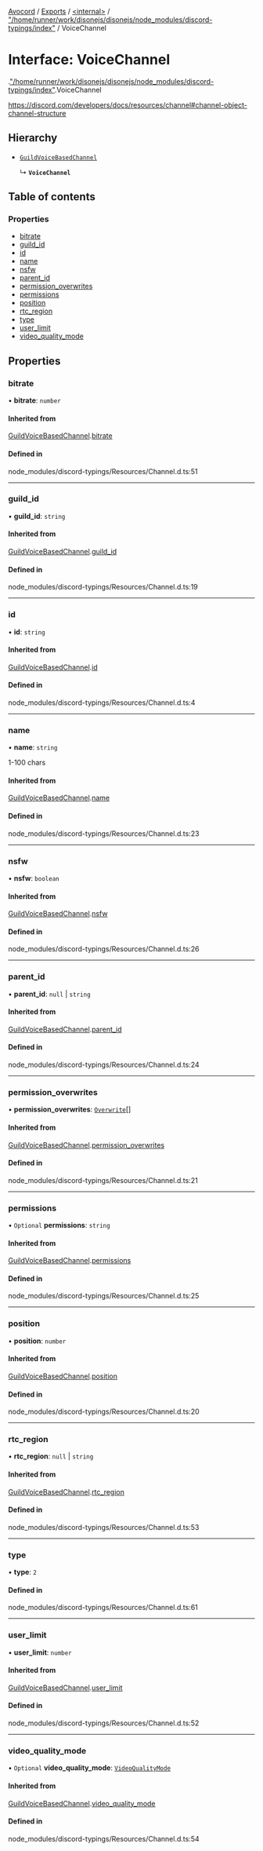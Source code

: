 [Avocord](../README.md) / [Exports](../modules.md) / [<internal\>](../modules/internal_.md) / ["/home/runner/work/disonejs/disonejs/node\_modules/discord-typings/index"](../modules/internal_.__home_runner_work_disonejs_disonejs_node_modules_discord_typings_index_.md) / VoiceChannel

# Interface: VoiceChannel

[<internal>](../modules/internal_.md).["/home/runner/work/disonejs/disonejs/node_modules/discord-typings/index"](../modules/internal_.__home_runner_work_disonejs_disonejs_node_modules_discord_typings_index_.md).VoiceChannel

https://discord.com/developers/docs/resources/channel#channel-object-channel-structure

## Hierarchy

- [`GuildVoiceBasedChannel`](internal_.__home_runner_work_disonejs_disonejs_node_modules_discord_typings_Resources_Channel_.GuildVoiceBasedChannel.md)

  ↳ **`VoiceChannel`**

## Table of contents

### Properties

- [bitrate](internal_.__home_runner_work_disonejs_disonejs_node_modules_discord_typings_index_.VoiceChannel.md#bitrate)
- [guild\_id](internal_.__home_runner_work_disonejs_disonejs_node_modules_discord_typings_index_.VoiceChannel.md#guild_id)
- [id](internal_.__home_runner_work_disonejs_disonejs_node_modules_discord_typings_index_.VoiceChannel.md#id)
- [name](internal_.__home_runner_work_disonejs_disonejs_node_modules_discord_typings_index_.VoiceChannel.md#name)
- [nsfw](internal_.__home_runner_work_disonejs_disonejs_node_modules_discord_typings_index_.VoiceChannel.md#nsfw)
- [parent\_id](internal_.__home_runner_work_disonejs_disonejs_node_modules_discord_typings_index_.VoiceChannel.md#parent_id)
- [permission\_overwrites](internal_.__home_runner_work_disonejs_disonejs_node_modules_discord_typings_index_.VoiceChannel.md#permission_overwrites)
- [permissions](internal_.__home_runner_work_disonejs_disonejs_node_modules_discord_typings_index_.VoiceChannel.md#permissions)
- [position](internal_.__home_runner_work_disonejs_disonejs_node_modules_discord_typings_index_.VoiceChannel.md#position)
- [rtc\_region](internal_.__home_runner_work_disonejs_disonejs_node_modules_discord_typings_index_.VoiceChannel.md#rtc_region)
- [type](internal_.__home_runner_work_disonejs_disonejs_node_modules_discord_typings_index_.VoiceChannel.md#type)
- [user\_limit](internal_.__home_runner_work_disonejs_disonejs_node_modules_discord_typings_index_.VoiceChannel.md#user_limit)
- [video\_quality\_mode](internal_.__home_runner_work_disonejs_disonejs_node_modules_discord_typings_index_.VoiceChannel.md#video_quality_mode)

## Properties

### bitrate

• **bitrate**: `number`

#### Inherited from

[GuildVoiceBasedChannel](internal_.__home_runner_work_disonejs_disonejs_node_modules_discord_typings_Resources_Channel_.GuildVoiceBasedChannel.md).[bitrate](internal_.__home_runner_work_disonejs_disonejs_node_modules_discord_typings_Resources_Channel_.GuildVoiceBasedChannel.md#bitrate)

#### Defined in

node_modules/discord-typings/Resources/Channel.d.ts:51

___

### guild\_id

• **guild\_id**: `string`

#### Inherited from

[GuildVoiceBasedChannel](internal_.__home_runner_work_disonejs_disonejs_node_modules_discord_typings_Resources_Channel_.GuildVoiceBasedChannel.md).[guild_id](internal_.__home_runner_work_disonejs_disonejs_node_modules_discord_typings_Resources_Channel_.GuildVoiceBasedChannel.md#guild_id)

#### Defined in

node_modules/discord-typings/Resources/Channel.d.ts:19

___

### id

• **id**: `string`

#### Inherited from

[GuildVoiceBasedChannel](internal_.__home_runner_work_disonejs_disonejs_node_modules_discord_typings_Resources_Channel_.GuildVoiceBasedChannel.md).[id](internal_.__home_runner_work_disonejs_disonejs_node_modules_discord_typings_Resources_Channel_.GuildVoiceBasedChannel.md#id)

#### Defined in

node_modules/discord-typings/Resources/Channel.d.ts:4

___

### name

• **name**: `string`

1-100 chars

#### Inherited from

[GuildVoiceBasedChannel](internal_.__home_runner_work_disonejs_disonejs_node_modules_discord_typings_Resources_Channel_.GuildVoiceBasedChannel.md).[name](internal_.__home_runner_work_disonejs_disonejs_node_modules_discord_typings_Resources_Channel_.GuildVoiceBasedChannel.md#name)

#### Defined in

node_modules/discord-typings/Resources/Channel.d.ts:23

___

### nsfw

• **nsfw**: `boolean`

#### Inherited from

[GuildVoiceBasedChannel](internal_.__home_runner_work_disonejs_disonejs_node_modules_discord_typings_Resources_Channel_.GuildVoiceBasedChannel.md).[nsfw](internal_.__home_runner_work_disonejs_disonejs_node_modules_discord_typings_Resources_Channel_.GuildVoiceBasedChannel.md#nsfw)

#### Defined in

node_modules/discord-typings/Resources/Channel.d.ts:26

___

### parent\_id

• **parent\_id**: ``null`` \| `string`

#### Inherited from

[GuildVoiceBasedChannel](internal_.__home_runner_work_disonejs_disonejs_node_modules_discord_typings_Resources_Channel_.GuildVoiceBasedChannel.md).[parent_id](internal_.__home_runner_work_disonejs_disonejs_node_modules_discord_typings_Resources_Channel_.GuildVoiceBasedChannel.md#parent_id)

#### Defined in

node_modules/discord-typings/Resources/Channel.d.ts:24

___

### permission\_overwrites

• **permission\_overwrites**: [`Overwrite`](../modules/internal_.md#overwrite)[]

#### Inherited from

[GuildVoiceBasedChannel](internal_.__home_runner_work_disonejs_disonejs_node_modules_discord_typings_Resources_Channel_.GuildVoiceBasedChannel.md).[permission_overwrites](internal_.__home_runner_work_disonejs_disonejs_node_modules_discord_typings_Resources_Channel_.GuildVoiceBasedChannel.md#permission_overwrites)

#### Defined in

node_modules/discord-typings/Resources/Channel.d.ts:21

___

### permissions

• `Optional` **permissions**: `string`

#### Inherited from

[GuildVoiceBasedChannel](internal_.__home_runner_work_disonejs_disonejs_node_modules_discord_typings_Resources_Channel_.GuildVoiceBasedChannel.md).[permissions](internal_.__home_runner_work_disonejs_disonejs_node_modules_discord_typings_Resources_Channel_.GuildVoiceBasedChannel.md#permissions)

#### Defined in

node_modules/discord-typings/Resources/Channel.d.ts:25

___

### position

• **position**: `number`

#### Inherited from

[GuildVoiceBasedChannel](internal_.__home_runner_work_disonejs_disonejs_node_modules_discord_typings_Resources_Channel_.GuildVoiceBasedChannel.md).[position](internal_.__home_runner_work_disonejs_disonejs_node_modules_discord_typings_Resources_Channel_.GuildVoiceBasedChannel.md#position)

#### Defined in

node_modules/discord-typings/Resources/Channel.d.ts:20

___

### rtc\_region

• **rtc\_region**: ``null`` \| `string`

#### Inherited from

[GuildVoiceBasedChannel](internal_.__home_runner_work_disonejs_disonejs_node_modules_discord_typings_Resources_Channel_.GuildVoiceBasedChannel.md).[rtc_region](internal_.__home_runner_work_disonejs_disonejs_node_modules_discord_typings_Resources_Channel_.GuildVoiceBasedChannel.md#rtc_region)

#### Defined in

node_modules/discord-typings/Resources/Channel.d.ts:53

___

### type

• **type**: ``2``

#### Defined in

node_modules/discord-typings/Resources/Channel.d.ts:61

___

### user\_limit

• **user\_limit**: `number`

#### Inherited from

[GuildVoiceBasedChannel](internal_.__home_runner_work_disonejs_disonejs_node_modules_discord_typings_Resources_Channel_.GuildVoiceBasedChannel.md).[user_limit](internal_.__home_runner_work_disonejs_disonejs_node_modules_discord_typings_Resources_Channel_.GuildVoiceBasedChannel.md#user_limit)

#### Defined in

node_modules/discord-typings/Resources/Channel.d.ts:52

___

### video\_quality\_mode

• `Optional` **video\_quality\_mode**: [`VideoQualityMode`](../modules/internal_.__home_runner_work_disonejs_disonejs_node_modules_discord_typings_Resources_Channel_.md#videoqualitymode)

#### Inherited from

[GuildVoiceBasedChannel](internal_.__home_runner_work_disonejs_disonejs_node_modules_discord_typings_Resources_Channel_.GuildVoiceBasedChannel.md).[video_quality_mode](internal_.__home_runner_work_disonejs_disonejs_node_modules_discord_typings_Resources_Channel_.GuildVoiceBasedChannel.md#video_quality_mode)

#### Defined in

node_modules/discord-typings/Resources/Channel.d.ts:54
